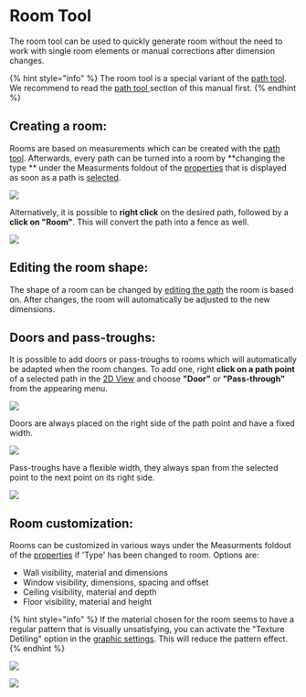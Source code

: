 # Room Tool

The room tool can be used to quickly generate room without the need to work with single room elements or manual corrections after dimension changes.

{% hint style="info" %}
The room tool is a special variant of the [path tool](path-tool.md). We recommend to read the [path tool ](path-tool.md)section of this manual first.
{% endhint %}

## Creating a room:

Rooms are based on measurements which can be created with the [path tool](path-tool.md). Afterwards, every path can be turned into a room by **changing the type ** under the Measurments foldout of the [properties](../user-interface/the-info-panel.md) that is displayed as soon as a path is [selected](path-tool.md#path-selection-and-editing).

![](../../../.gitbook/assets/iVP\_fence\_tool\_create\_room.jpg)

Alternatively, it is possible to **right click** on the desired path, followed by a **click on "Room"**. This will convert the path into a fence as well.

![](../../../.gitbook/assets/iVP\_fence\_tool\_right\_click\_menu\_to\_room.jpg)


## Editing the room shape:

The shape of a room can be changed by [editing the path](path-tool.md#path-selection-and-editing) the room is based on. After changes, the room will automatically be adjusted to the new dimensions.

## Doors and pass-troughs:

It is possible to add doors or pass-troughs to rooms which will automatically be adapted when the room changes. To add one, right **click on a path point** of a selected path in the [2D View](../user-interface/the-2d-view.md) and choose **"Door"** or **"Pass-through"** from the appearing menu.

![](../../../.gitbook/assets/iVP\_fence\_tool\_fence\_right\_click\_point\_options.jpg)

Doors are always placed on the right side of the path point and have a fixed width.

![](../../../.gitbook/assets/iVP\_room\_tool\_room\_door.jpg)

Pass-troughs have a flexible width, they always span from the selected point to the next point on its right side.

![](../../../.gitbook/assets/iVP\_room\_tool\_room\_pass-trough.jpg)

## Room customization:

Rooms can be customized in various ways under the Measurments foldout of the [properties](../user-interface/the-info-panel.md) if 'Type' has been changed to room. Options are:

* Wall visibility, material and dimensions
* Window visibility, dimensions, spacing and offset
* Ceiling visibility, material and depth
* Floor visibility, material and height

{% hint style="info" %}
If the material chosen for the room seems to have a regular pattern that is visually unsatisfying, you can activate the "Texture Detiling" option in the [graphic settings](../settings/graphic-settings-panel.md). This will reduce the pattern effect.
{% endhint %}

![](../../../.gitbook/assets/iVP\_fence\_tool\_create\_room.jpg)

![](../../../.gitbook/assets/iVP\_room\_tool\_room\_customizations.jpg)
